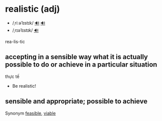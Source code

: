 # realistic (adj)

- /ˌriːəˈlɪstɪk/ [🔊](https://www.oxfordlearnersdictionaries.com/media/english/uk_pron/r/rea/reali/realistic__gb_3.mp3) [🔊](https://www.oxfordlearnersdictionaries.com/media/english/us_pron/r/rea/reali/realistic__us_2.mp3)
- /ˌrɪəˈlɪstɪk/ [🔊](https://www.oxfordlearnersdictionaries.com/media/english/uk_pron/r/rea/reali/realistic__gb_2.mp3)

rea-lis-tic

## accepting in a sensible way what it is actually possible to do or achieve in a particular situation

thực tế

- Be realistic!

## sensible and appropriate; possible to achieve

Synonym [feasible](), [viable]()